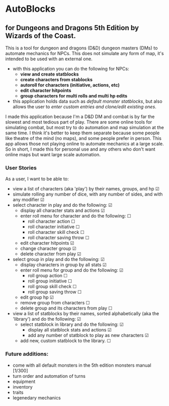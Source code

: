 # AutoBlocks
## for Dungeons and Dragons 5th Edition by Wizards of the Coast.
<p>
This is a tool for dungeon and dragons (D&D) dungeon masters (DMs) to automate mechanics for NPCs. This does not 
simulate any form of map, it's intended to be used with an external one.
</p>

- with this application you can do the following for NPCs:
  - **view and create statblocks**
  - **create characters from stablocks**
  - **autoroll for characters (initiative, actions, etc)**
  - **edit character hitpoints**
  - **group characters for multi rolls and multi hp edits**
- this application holds data such as *default monster statblocks*, but also allows the user to *enter custom entries 
and clone/edit existing ones*.
<p>
I made this application because I'm a D&D DM and combat is by far the slowest and most tedious part of play. There are 
some online tools for simulating combat, but most try to do automation and map simulation at the same time. I think 
it's better to keep them separate because some people like theatre of the mind (no maps), and some people prefer in 
person. This app allows those not playing online to automate mechanics at a large scale. So in short, I made this for 
personal use and any others who don't want online maps but want large scale automation. 
</p>

### User Stories
<p>
As a user, I want to be able to:
</p>

- view a list of characters (aka 'play') by their names, groups, and hp ☑
- simulate rolling any number of dice, with any number of sides, and with any modifier ☑
- select character in play and do the following: ☑
    - display all character stats and actions ☑
    - enter roll menu for character and do the following: ☐
        - roll character action ☐
        - roll character initiative ☐
        - roll character skill check ☐
        - roll character saving throw ☐
    - edit character hitpoints ☑
    - change character group ☑
    - delete character from play ☑
- select group in play and do the following: ☑
  - display characters in group by all stats ☑
  - enter roll menu for group and do the following: ☑
    - roll group action ☐
    - roll group initiative ☐
    - roll group skill check ☐
    - roll group saving throw ☐
  - edit group hp ☑
  - remove group from characters ☐
  - delete group and its characters from play ☐
- view a list of statblocks by their names, sorted alphabetically (aka the 'library') and do the following: ☑
  - select statblock in library and do the following: ☑
    - display all statblock stats and actions ☑
    - add any number of statblock to play as new characters ☑
  - add new, custom statblock to the library. ☐

### Future additions:
- come with all default monsters in the 5th edition monsters manual [1/300]
- turn order and automation of turns
- equipment
- inventory
- traits
- legenedary mechanics
